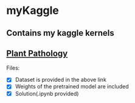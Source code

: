 # myKaggle
Contains my kaggle kernels
---
## [Plant Pathology](https://www.kaggle.com/c/plant-pathology-2020-fgvc7)
Files:
- [x] Dataset is provided in the above link
- [x] Weights of the pretrained model are included
- [x] Solution(.ipynb provided)